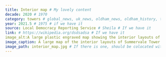 ```yaml
---
title: Interior map # My lovely content
decade: 2020 # 1970
category: towers # global_news, uk_news, oldham_news, oldham_history, towers, surrounding_estate # Always exactly one category
year: 2021.5 # 1975 # if we have it
source: Local Democracy Reporting Service # Sheila # If we have it
link: # https://wikipedia.org/dsdsadsa # If we have it
image_alt:A large plastic engraved map showing the interior layouts of a few floors of Sumervale house, shown nailed to a slightly grubby/damaged lilac painted wall. The map has some graffiti scratched into it. # If there is one
image_caption: A large map of the interior layouts of Summervale Tower. Image by the Local Democracy Reporting Service. # If there is one
image_path: interior_map.jpg # If there is one, should be colocated with the index.md file in the folder
---
```

